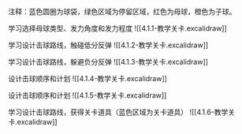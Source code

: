 注释：蓝色圆圈为球袋，绿色区域为停留区域，红色为母球，橙色为子球。

学习选择母球类型、发力角度和发力程度
![[4.1.1-教学关卡.excalidraw]]

学习设计击球路线，触碰低分反弹
![[4.1.2-教学关卡.excalidraw]]

学习设计击球路线，躲避负分反弹
![[4.1.3-教学关卡.excalidraw]]

设计击球顺序和计划
![[4.1.4-教学关卡.excalidraw]]

设计击球顺序和计划
![[4.1.5-教学关卡.excalidraw]]

学习设计击球路线，获得关卡道具（蓝色区域为关卡道具）
![[4.1.6-教学关卡.excalidraw]]